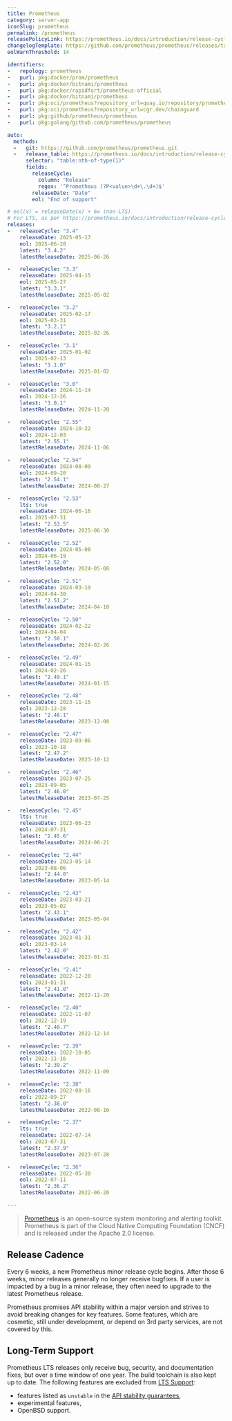 ```yaml
---
title: Prometheus
category: server-app
iconSlug: prometheus
permalink: /prometheus
releasePolicyLink: https://prometheus.io/docs/introduction/release-cycle/
changelogTemplate: https://github.com/prometheus/prometheus/releases/tag/v__LATEST__
eolWarnThreshold: 14

identifiers:
-   repology: prometheus
-   purl: pkg:docker/prom/prometheus
-   purl: pkg:docker/bitnami/prometheus
-   purl: pkg:docker/rapidfort/prometheus-official
-   purl: pkg:docker/bitnami/prometheus
-   purl: pkg:oci/prometheus?repository_url=quay.io/repository/prometheus
-   purl: pkg:oci/prometheus?repository_url=cgr.dev/chainguard
-   purl: pkg:github/prometheus/prometheus
-   purl: pkg:golang/github.com/prometheus/prometheus

auto:
  methods:
  -   git: https://github.com/prometheus/prometheus.git
  -   release_table: https://prometheus.io/docs/introduction/release-cycle
      selector: "table:nth-of-type(1)"
      fields:
        releaseCycle:
          column: "Release"
          regex: '^Prometheus (?P<value>\d+\.\d+)$'
        releaseDate: "Date"
        eol: "End of support"

# eol(x) = releaseDate(x) + 6w (non-LTS)
# For LTS, as per https://prometheus.io/docs/introduction/release-cycle/#long-term-support
releases:
-   releaseCycle: "3.4"
    releaseDate: 2025-05-17
    eol: 2025-06-28
    latest: "3.4.2"
    latestReleaseDate: 2025-06-26

-   releaseCycle: "3.3"
    releaseDate: 2025-04-15
    eol: 2025-05-27
    latest: "3.3.1"
    latestReleaseDate: 2025-05-02

-   releaseCycle: "3.2"
    releaseDate: 2025-02-17
    eol: 2025-03-31
    latest: "3.2.1"
    latestReleaseDate: 2025-02-26

-   releaseCycle: "3.1"
    releaseDate: 2025-01-02
    eol: 2025-02-13
    latest: "3.1.0"
    latestReleaseDate: 2025-01-02

-   releaseCycle: "3.0"
    releaseDate: 2024-11-14
    eol: 2024-12-26
    latest: "3.0.1"
    latestReleaseDate: 2024-11-28

-   releaseCycle: "2.55"
    releaseDate: 2024-10-22
    eol: 2024-12-03
    latest: "2.55.1"
    latestReleaseDate: 2024-11-06

-   releaseCycle: "2.54"
    releaseDate: 2024-08-09
    eol: 2024-09-20
    latest: "2.54.1"
    latestReleaseDate: 2024-08-27

-   releaseCycle: "2.53"
    lts: true
    releaseDate: 2024-06-16
    eol: 2025-07-31
    latest: "2.53.5"
    latestReleaseDate: 2025-06-30

-   releaseCycle: "2.52"
    releaseDate: 2024-05-08
    eol: 2024-06-19
    latest: "2.52.0"
    latestReleaseDate: 2024-05-08

-   releaseCycle: "2.51"
    releaseDate: 2024-03-19
    eol: 2024-04-30
    latest: "2.51.2"
    latestReleaseDate: 2024-04-10

-   releaseCycle: "2.50"
    releaseDate: 2024-02-22
    eol: 2024-04-04
    latest: "2.50.1"
    latestReleaseDate: 2024-02-26

-   releaseCycle: "2.49"
    releaseDate: 2024-01-15
    eol: 2024-02-26
    latest: "2.49.1"
    latestReleaseDate: 2024-01-15

-   releaseCycle: "2.48"
    releaseDate: 2023-11-15
    eol: 2023-12-28
    latest: "2.48.1"
    latestReleaseDate: 2023-12-08

-   releaseCycle: "2.47"
    releaseDate: 2023-09-06
    eol: 2023-10-18
    latest: "2.47.2"
    latestReleaseDate: 2023-10-12

-   releaseCycle: "2.46"
    releaseDate: 2023-07-25
    eol: 2023-09-05
    latest: "2.46.0"
    latestReleaseDate: 2023-07-25

-   releaseCycle: "2.45"
    lts: true
    releaseDate: 2023-06-23
    eol: 2024-07-31
    latest: "2.45.6"
    latestReleaseDate: 2024-06-21

-   releaseCycle: "2.44"
    releaseDate: 2023-05-14
    eol: 2023-08-06
    latest: "2.44.0"
    latestReleaseDate: 2023-05-14

-   releaseCycle: "2.43"
    releaseDate: 2023-03-21
    eol: 2023-05-02
    latest: "2.43.1"
    latestReleaseDate: 2023-05-04

-   releaseCycle: "2.42"
    releaseDate: 2023-01-31
    eol: 2023-03-14
    latest: "2.42.0"
    latestReleaseDate: 2023-01-31

-   releaseCycle: "2.41"
    releaseDate: 2022-12-20
    eol: 2023-01-31
    latest: "2.41.0"
    latestReleaseDate: 2022-12-20

-   releaseCycle: "2.40"
    releaseDate: 2022-11-07
    eol: 2022-12-19
    latest: "2.40.7"
    latestReleaseDate: 2022-12-14

-   releaseCycle: "2.39"
    releaseDate: 2022-10-05
    eol: 2022-11-16
    latest: "2.39.2"
    latestReleaseDate: 2022-11-09

-   releaseCycle: "2.38"
    releaseDate: 2022-08-16
    eol: 2022-09-27
    latest: "2.38.0"
    latestReleaseDate: 2022-08-16

-   releaseCycle: "2.37"
    lts: true
    releaseDate: 2022-07-14
    eol: 2023-07-31
    latest: "2.37.9"
    latestReleaseDate: 2023-07-28

-   releaseCycle: "2.36"
    releaseDate: 2022-05-30
    eol: 2022-07-11
    latest: "2.36.2"
    latestReleaseDate: 2022-06-20

---
```


> [Prometheus](https://prometheus.io/) is an open-source system monitoring and alerting toolkit.
> Prometheus is part of the Cloud Native Computing Foundation (CNCF) and is released under the
> Apache 2.0 license.

## Release Cadence

Every 6 weeks, a new Prometheus minor release cycle begins. After those 6 weeks, minor releases
generally no longer receive bugfixes. If a user is impacted by a bug in a minor release, they often
need to upgrade to the latest Prometheus release.

Prometheus promises API stability within a major version and strives to avoid breaking changes for
key features. Some features, which are cosmetic, still under development, or depend on 3rd party
services, are not covered by this.

## Long-Term Support

Prometheus LTS releases only receive bug, security, and documentation fixes, but over a time window
of one year. The build toolchain is also kept up to date. The following features are excluded
from [LTS Support](https://prometheus.io/docs/introduction/release-cycle/#limitations-of-lts-support):

- features listed as `unstable` in the [API stability guarantees](https://prometheus.io/docs/prometheus/latest/stability/),
- experimental features,
- OpenBSD support.
